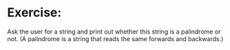 # Exercise:  

Ask the user for a string and print out whether this string is a palindrome or not. (A palindrome is a string that reads the same forwards and backwards.)
